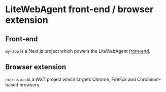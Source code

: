 # LiteWebAgent front-end / browser extension

## Front-end
`my-app` is a Next.js project which powers the LiteWebAgent [front-end](https://lite-web-agent-frontend.vercel.app/).

## Browser extension
`extension` is a WXT project which targets Chrome, FireFox and Chromium-based browsers.